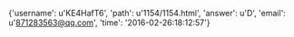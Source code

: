 {'username': u'KE4HafT6', 'path': u'1154/1154.html', 'answer': u'D', 'email': u'871283563@qq.com', 'time': '2016-02-26:18:12:57'}
